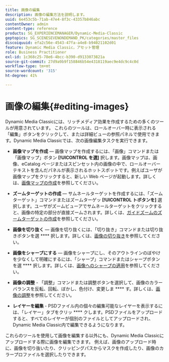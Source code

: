 ```yaml
---
title: 画像の編集
description: 画像の編集方法を説明します。
uuid: 6e453c5b-71ab-47e4-8f3c-43357b846abc
contentOwner: admin
content-type: reference
products: SG_EXPERIENCEMANAGER/Dynamic-Media-Classic
geptopics: SG_SCENESEVENONDEMAND_PK/categories/master_files
discoiquuid: efa2c56e-4543-47fa-a4e8-b94021102d01
feature: Dynamic Media Classic，アセット管理
role: Business Practitioner
exl-id: 1c368c25-78e6-4bcc-b390-d9133073821a
source-git-commit: 27d9a9b9f158846b54e4318119aec9e4dc9c4c0d
workflow-type: tm+mt
source-wordcount: '315'
ht-degree: 41%

---
```


# 画像の編集{#editing-images}

Dynamic Media Classicには、リッチメディア効果を作成するための多くのツールが用意されています。 これらのツールは、ロールオーバー時に表示される「編集」ボタンをクリックして、または詳細ビューの参照パネルで使用できます。Dynamic Media Classicでは、次の画像編集タスクを実行できます。

* **画像マップを作成**  — 画像マップを作成するには、「画像」コマンドまたは「画像マップ」ボタン **[!UICONTROL を選]** 択します。画像マップは、画像、eCatalog ページまたはスピンセット内の画像の中で、ロールオーバーテキストを含んだパネルが表示されるホットスポットです。例えばユーザが画像マップをクリックすると、新しい Web ページが起動します。詳しくは、[画像マップの作成](/help/creating-image-maps.md)を参照してください。

* **ズームターゲットの作成**  — サムネールターゲットを作成するには、「ズームターゲット」コマンドまたはズームターゲッ **[!UICONTROL トボタンを]** 選択します。ユーザがズームビューアでサムネールターゲットをクリックすると、画像の特定の部分が直接ズームされます。詳しくは、[ガイドズームのズームターゲットの作成](/help/creating-zoom-targets-guided-zoom.md)を参照してください。

* **画像を切り抜く**  — 画像を切り抜くには、「切り抜き」コマンドまたは切り抜きボタンを選 **** 択します。詳しくは、[画像の切り抜き](/help/cropping-image.md)を参照してください。

* **画像をシャープにする**  — 画像をシャープにし、そのアウトラインのぼやけを少なくして明確にするには、「シャープ」コマンドまたはシャープボタンを選 **** 択します。詳しくは、[画像へのシャープの適用](/help/sharpening-image.md)を参照してください。

* **画像の調整**  - 「調整」コマンドまたは調整ボタンを選択して、画像のカラーバランスを反転、回転、ぼかし、色付け、変更しま **** す。詳しくは、[画像の調整](/help/adjusting-image.md)を参照してください。

* **レイヤーを編集**  - PSDファイル内の個々の編集可能なレイヤーを表示するには、「レイヤー」タブをクリッ **** クします。PSDファイルをアップロードすると、すべてのレイヤーが個別のファイルとしてアップロードされ、Dynamic Media Classic内で編集できるようになります。

これらのツールを使用して画像を編集する以外にも、Dynamic Media Classicにアップロードする際に画像を編集できます。 例えば、画像のアップロード時に、画像を切り抜いたり、クリッピングパスからマスクを作成したり、画像のカラープロファイルを選択したりできます。
